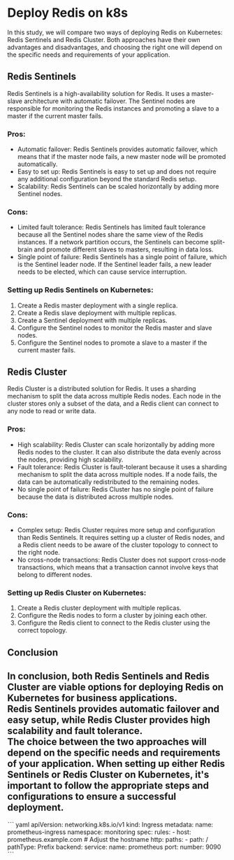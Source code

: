 # Deploy Redis on k8s


In this study, we will compare two ways of deploying Redis on Kubernetes: Redis Sentinels and Redis Cluster. Both approaches have their own advantages and disadvantages, and choosing the right one will depend on the specific needs and requirements of your application.

## Redis Sentinels

Redis Sentinels is a high-availability solution for Redis. It uses a master-slave architecture with automatic failover. The Sentinel nodes are responsible for monitoring the Redis instances and promoting a slave to a master if the current master fails.

### Pros:

- Automatic failover: Redis Sentinels provides automatic failover, which means that if the master node fails, a new master node will be promoted automatically.
- Easy to set up: Redis Sentinels is easy to set up and does not require any additional configuration beyond the standard Redis setup.
- Scalability: Redis Sentinels can be scaled horizontally by adding more Sentinel nodes.

### Cons:

- Limited fault tolerance: Redis Sentinels has limited fault tolerance because all the Sentinel nodes share the same view of the Redis instances. If a network partition occurs, the Sentinels can become split-brain and promote different slaves to masters, resulting in data loss.
- Single point of failure: Redis Sentinels has a single point of failure, which is the Sentinel leader node. If the Sentinel leader fails, a new leader needs to be elected, which can cause service interruption.

### Setting up Redis Sentinels on Kubernetes:

1. Create a Redis master deployment with a single replica.  
2. Create a Redis slave deployment with multiple replicas.  
3. Create a Sentinel deployment with multiple replicas.  
4. Configure the Sentinel nodes to monitor the Redis master and slave nodes.  
5. Configure the Sentinel nodes to promote a slave to a master if the current master fails.  

## Redis Cluster

Redis Cluster is a distributed solution for Redis. It uses a sharding mechanism to split the data across multiple Redis nodes. Each node in the cluster stores only a subset of the data, and a Redis client can connect to any node to read or write data.

### Pros:

- High scalability: Redis Cluster can scale horizontally by adding more Redis nodes to the cluster. It can also distribute the data evenly across the nodes, providing high scalability.
- Fault tolerance: Redis Cluster is fault-tolerant because it uses a sharding mechanism to split the data across multiple nodes. If a node fails, the data can be automatically redistributed to the remaining nodes.
- No single point of failure: Redis Cluster has no single point of failure because the data is distributed across multiple nodes.

### Cons:

- Complex setup: Redis Cluster requires more setup and configuration than Redis Sentinels. It requires setting up a cluster of Redis nodes, and a Redis client needs to be aware of the cluster topology to connect to the right node.
- No cross-node transactions: Redis Cluster does not support cross-node transactions, which means that a transaction cannot involve keys that belong to different nodes.

### Setting up Redis Cluster on Kubernetes:

1. Create a Redis cluster deployment with multiple replicas.  
2. Configure the Redis nodes to form a cluster by joining each other.  
3. Configure the Redis client to connect to the Redis cluster using the correct topology.  

## Conclusion
In conclusion, both Redis Sentinels and Redis Cluster are viable options for deploying Redis on Kubernetes for business applications.  
Redis Sentinels provides automatic failover and easy setup, while Redis Cluster provides high scalability and fault tolerance.  
The choice between the two approaches will depend on the specific needs and requirements of your application. When setting up either Redis Sentinels or Redis Cluster on Kubernetes, it's important to follow the appropriate steps and configurations to ensure a successful deployment.
---

ˋˋˋ yaml
apiVersion: networking.k8s.io/v1
kind: Ingress
metadata:
  name: prometheus-ingress
  namespace: monitoring
spec:
  rules:
    - host: prometheus.example.com  # Adjust the hostname
      http:
        paths:
          - path: /
            pathType: Prefix
            backend:
              service:
                name: prometheus
                port:
                  number: 9090
ˋˋˋ

